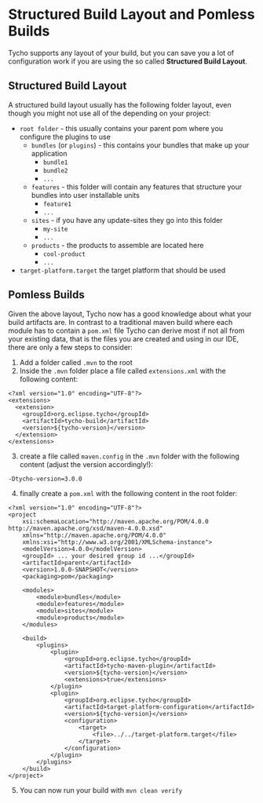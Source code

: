 # Structured Build Layout and Pomless Builds

Tycho supports any layout of your build, but you can save you a lot of configuration work if you are using the so called **Structured Build Layout**.

## Structured Build Layout
A structured build layout usually has the following folder layout, even though you might not use all of the depending on your project:

- `root folder` - this usually contains your parent pom where you configure the plugins to use
    - `bundles` (or `plugins`) - this contains your bundles that make up your application
        - `bundle1`
        - `bundle2`
        - `...`
    - `features` - this folder will contain any features that structure your bundles into user installable units
        - `feature1`
        - `...`
    - `sites` - if you have any update-sites they go into this folder
        - `my-site`
        - `...`
    - `products` - the products to assemble are located here
        - `cool-product`
        - `...`
- `target-platform.target` the target platform that should be used

## Pomless Builds
Given the above layout, Tycho now has a good knowledge about what your build artifacts are.
In contrast to a traditional maven build where each module has to contain a `pom.xml` file Tycho can derive most if not all from your existing data, that is the files you are created and using in our IDE, 
there are only a few steps to consider:

1. Add a folder called `.mvn` to the root
2. Inside the `.mvn` folder place a file called `extensions.xml` with the following content:

```
<?xml version="1.0" encoding="UTF-8"?>
<extensions>
  <extension>
    <groupId>org.eclipse.tycho</groupId>
    <artifactId>tycho-build</artifactId>
    <version>${tycho-version}</version>
  </extension>
</extensions>
```

3. create a file called `maven.config` in the `.mvn` folder with the following content (adjust the version accordingly!):

```
-Dtycho-version=3.0.0
```

4. finally create a `pom.xml` with the following content in the root folder:

```
<?xml version="1.0" encoding="UTF-8"?>
<project
	xsi:schemaLocation="http://maven.apache.org/POM/4.0.0 http://maven.apache.org/xsd/maven-4.0.0.xsd"
	xmlns="http://maven.apache.org/POM/4.0.0"
	xmlns:xsi="http://www.w3.org/2001/XMLSchema-instance">
	<modelVersion>4.0.0</modelVersion>
	<groupId> ... your desired group id ...</groupId>
	<artifactId>parent</artifactId>
	<version>1.0.0-SNAPSHOT</version>
	<packaging>pom</packaging>
	
	<modules>
		<module>bundles</module>
		<module>features</module>
		<module>sites</module>
		<module>products</module>
	</modules>
	
	<build>
		<plugins>
			<plugin>
				<groupId>org.eclipse.tycho</groupId>
				<artifactId>tycho-maven-plugin</artifactId>
				<version>${tycho-version}</version>
				<extensions>true</extensions>
			</plugin>
			<plugin>
				<groupId>org.eclipse.tycho</groupId>
				<artifactId>target-platform-configuration</artifactId>
				<version>${tycho-version}</version>
				<configuration>
					<target>
						<file>../../target-platform.target</file>
					</target>
				</configuration>
			</plugin>
		</plugins>
	</build>
</project>
```

5. You can now run your build with `mvn clean verify`
